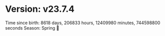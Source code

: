 # Version: v23.7.4
Time since birth: 8618 days, 206833 hours, 12409980 minutes, 744598800 seconds
Season: Spring 🌸
